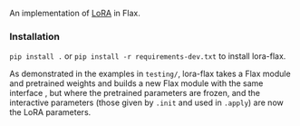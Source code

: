An implementation of [LoRA](https://arxiv.org/abs/2106.09685) in Flax.

### Installation

`pip install .` or `pip install -r requirements-dev.txt` to install lora-flax.

As demonstrated in the examples in `testing/`, lora-flax takes a Flax module and 
pretrained weights and builds a new Flax module with the same interface , but where the
pretrained parameters are frozen, and the interactive parameters (those given by `.init`
and used in `.apply`) are now the LoRA parameters.